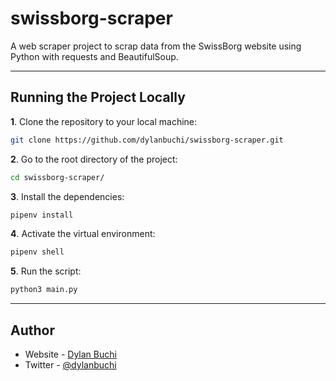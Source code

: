 # swissborg-scraper

A web scraper project to scrap data from the SwissBorg website using Python with requests and BeautifulSoup.

---

## Running the Project Locally

**1**. Clone the repository to your local machine:

```bash
git clone https://github.com/dylanbuchi/swissborg-scraper.git
```

**2**. Go to the root directory of the project:

```bash
cd swissborg-scraper/
```

**3**. Install the dependencies:

```bash
pipenv install
```

**4**. Activate the virtual environment:

```bash
pipenv shell
```

**5**. Run the script:

```bash
python3 main.py
```

---

## Author

-   Website - [Dylan Buchi](https://dylanbuchi.pythonanywhere.com/)
-   Twitter - [@dylanbuchi](https://www.twitter.com/dylanbuchi)
